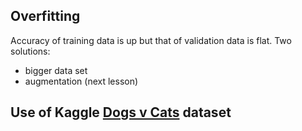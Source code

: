 ## Overfitting
Accuracy of training data is up but that of validation data is flat. Two solutions:
* bigger data set
* augmentation (next lesson)
## Use of Kaggle [Dogs v Cats](https://www.kaggle.com/c/dogs-vs-cats) dataset 
